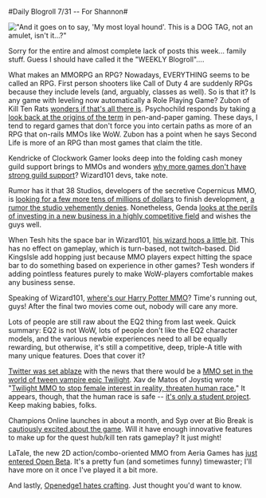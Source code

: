 #Daily Blogroll 7/31 -- For Shannon#

!["And it goes on to say, 'My most loyal hound'. This is a DOG TAG, not an amulet, isn't it...?"](http://westkarana.com/wp-content/uploads/2009/07/forzha.jpg "\"And it goes on to say, 'My most loyal hound'. This is a DOG TAG, not an amulet, isn't it...?\"")

Sorry for the entire and almost complete lack of posts this week... family stuff. Guess I should have called it the "WEEKLY Blogroll"....

What makes an MMORPG an RPG? Nowadays, EVERYTHING seems to be called an RPG. First person shooters like Call of Duty 4 are suddenly RPGs because they include levels (and, arguably, classes as well). So is that it? Is any game with leveling now automatically a Role Playing Game? Zubon of Kill Ten Rats [wonders if that's all there is](http://www.killtenrats.com/2009/07/30/crpg/). Psychochild responds by taking [a look back at the origins of the term](http://www.psychochild.org/?p=760) in pen-and-paper gaming. These days, I tend to regard games that don't force you into certain paths as more of an RPG that on-rails MMOs like WoW. Zubon has a point when he says Second Life is more of an RPG than most games that claim the title.

Kendricke of Clockwork Gamer looks deep into the folding cash money guild support brings to MMOs and wonders [why more games don't have strong guild support](http://clockworkgamer.com/2009/07/30/do-guilds-bring-in-more-money/)? Wizard101 devs, take note.

Rumor has it that 38 Studios, developers of the secretive Copernicus MMO, is [looking for a few more tens of millions of dollars](http://www.boston.com/business/technology/articles/2009/07/26/curt_schilling_pitches_his_latest_venture_to_investors/) to finish development, [a rumor the studio vehemently denies](http://www.massively.com/2009/07/29/update-38-studios-sets-facts-straight-on-copernicus/). Nonetheless, Genda [looks at the perils of investing in a new business in a highly competitive field](http://www.thegrouchygamer.com/?p=216) and wishes the guys well.

When Tesh hits the space bar in Wizard101, [his wizard hops a little bit](http://tishtoshtesh.wordpress.com/2009/07/30/vestigal-design/). This has no effect on gameplay, which is turn-based, not twitch-based. Did KingsIsle add hopping just because MMO players expect hitting the space bar to do something based on experience in other games? Tesh wonders if adding pointless features purely to make WoW-players comfortable makes any business sense.

Speaking of Wizard101, [where's our Harry Potter MMO](http://biobreak.wordpress.com/2009/07/26/harry-potter-and-the-prisoner-of-development-hell/)? Time's running out, guys! After the final two movies come out, nobody will care any more.

Lots of people are still raw about the EQ2 thing from last week. Quick summary: EQ2 is not WoW, lots of people don't like the EQ2 character models, and the various newbie experiences need to all be equally rewarding, but otherwise, it's still a competitive, deep, triple-A title with many unique features. Does that cover it?

[Twitter was set ablaze](http://twitter.com/#search?q=twilight%20mmo) with the news that there would be a [MMO set in the world of tween vampire epic Twilight](http://www.twilightthevideogame.com/). Xav de Matos of Joystiq wrote "[Twilight MMO to stop female interest in reality, threaten human race.](http://www.joystiq.com/2009/07/29/twilight-mmo-to-stop-female-interest-in-reality-threatens-human/)" It appears, though, that the human race is safe -- [it's only a student project](http://www.massively.com/2009/07/29/the-world-is-safe-twilight-mmo-not-a-confirmed-project/). Keep making babies, folks.

Champions Online launches in about a month, and Syp over at Bio Break is [cautiously excited about the game](http://biobreak.wordpress.com/2009/07/30/champions-online-yeah-were-still-pretty-into-that/). Will it have enough innovative features to make up for the quest hub/kill ten rats gameplay? It just might!

LaTale, the new 2D action/combo-oriented MMO from Aeria Games has [just entered Open Beta](http://latale.aeriagames.com/). It's a pretty fun (and sometimes funny) timewaster; I'll have more on it once I've played it a bit more.

And lastly, [Openedge1 hates crafting](http://angryrantnews.com/2009/07/29/the-art-of-crafting/). Just thought you'd want to know.

